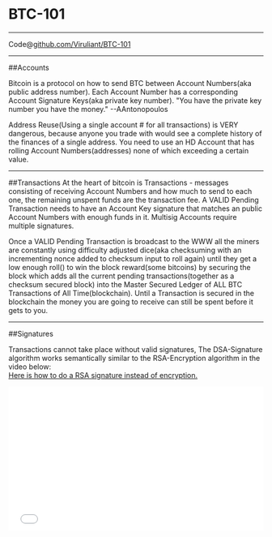 # BTC-101
_________

Code@[github.com/Viruliant/BTC-101](http://github.com/Viruliant/BTC-101)  

__________
##Accounts

Bitcoin is a protocol on how to send BTC between Account Numbers(aka public address number). Each Account Number has a corresponding Account Signature Keys(aka private key number). "You have the private key number you have the money." --AAntonopoulos

Address Reuse(Using a single account # for all transactions) is VERY dangerous, because anyone you trade with would see a complete history of the finances of a single address. You need to use an HD Account that has rolling Account Numbers(addresses) none of which exceeding a certain value.

______________
##Transactions
At the heart of bitcoin is Transactions - messages consisting of receiving Account Numbers and how much to send to each one, the remaining unspent funds are the transaction fee. A VALID Pending Transaction needs to have an Account Key signature that matches an public Account Numbers with enough funds in it. Multisig Accounts require multiple signatures.

Once a VALID Pending Transaction is broadcast to the WWW all the miners are constantly using difficulty adjusted dice(aka checksuming with an incrementing nonce added to checksum input to roll again) until they get a low enough roll() to win the block reward(some bitcoins) by securing the block which adds all the current pending transactions(together as a checksum secured block) into the Master Secured Ledger of ALL BTC Transactions of All Time(blockchain). Until a Transaction is secured in the blockchain the money you are going to receive can still be spent before it gets to you.

____________
##Signatures

Transactions cannot take place without valid signatures, The DSA-Signature algorithm works semantically similar to the RSA-Encryption algorithm in the video below:  
[Here is how to do a RSA signature instead of encryption.](http://crypto.stackexchange.com/a/9897)

<div style="position: relative; padding-bottom: 56.25%; height: 0;"><iframe src=
"//www.youtube.com/embed/IY8BXNFgnyI?list=PLjgrsP5Vg40mVUj2cmzUyb6Ik1IiCj8P9&loop=1&autoplay=1"
frameborder="0" allowfullscreen style="position: absolute; top: 0; left: 0; width: 100%; height: 100%;"></iframe></div>

